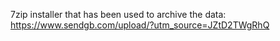 7zip installer that has been used to archive the data: https://www.sendgb.com/upload/?utm_source=JZtD2TWgRhQ

